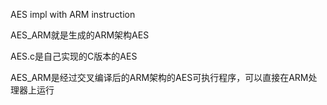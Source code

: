 AES impl with ARM instruction

AES_ARM就是生成的ARM架构AES

AES.c是自己实现的C版本的AES

AES_ARM是经过交叉编译后的ARM架构的AES可执行程序，可以直接在ARM处理器上运行
